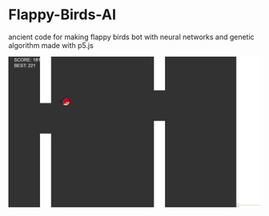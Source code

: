 # Flappy-Birds-AI
ancient code for making flappy birds bot with neural networks and genetic algorithm made with p5.js

![Image description](screen.png)

